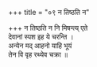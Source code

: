 +++
title = "०९ न तिष्ठति न"

+++
न तिष्ठति न नि मिषन्त्य् एते  
देवानां स्पश इह ये चरन्ति ।  
अन्येन मद् आहनो याहि भूयं  
तेन वि वृह रथ्येव चक्रा ॥